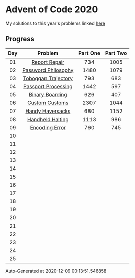 # Advent of Code 2020

My solutions to this year's problems linked [here](https://adventofcode.com/2020)

## Progress

Day | Problem                                                         | Part One | Part Two | 
:-: | :-------------------------------------------------------------: | :------: | :------: | 
01  | [Report Repair](https://adventofcode.com/2020/day/1)            | 734      | 1005     | 
02  | [Password Philosophy](https://adventofcode.com/2020/day/2)      | 1480     | 1079     | 
03  | [Toboggan Trajectory](https://adventofcode.com/2020/day/3)      | 793      | 683      | 
04  | [Passport Processing](https://adventofcode.com/2020/day/4)      | 1442     | 597      | 
05  | [Binary Boarding](https://adventofcode.com/2020/day/5)          | 626      | 407      | 
06  | [Custom Customs](https://adventofcode.com/2020/day/6)           | 2307     | 1044     | 
07  | [Handy Haversacks](https://adventofcode.com/2020/day/7)         | 680      | 1152     | 
08  | [Handheld Halting](https://adventofcode.com/2020/day/8)         | 1113     | 986      | 
09  | [Encoding Error](https://adventofcode.com/2020/day/9)           | 760      | 745      | 
10  | [](https://adventofcode.com/2020/day/10)                        |          |          | 
11  | [](https://adventofcode.com/2020/day/11)                        |          |          | 
12  | [](https://adventofcode.com/2020/day/12)                        |          |          | 
13  | [](https://adventofcode.com/2020/day/13)                        |          |          | 
14  | [](https://adventofcode.com/2020/day/14)                        |          |          | 
15  | [](https://adventofcode.com/2020/day/15)                        |          |          | 
16  | [](https://adventofcode.com/2020/day/16)                        |          |          | 
17  | [](https://adventofcode.com/2020/day/17)                        |          |          | 
18  | [](https://adventofcode.com/2020/day/18)                        |          |          | 
19  | [](https://adventofcode.com/2020/day/19)                        |          |          | 
20  | [](https://adventofcode.com/2020/day/20)                        |          |          | 
21  | [](https://adventofcode.com/2020/day/21)                        |          |          | 
22  | [](https://adventofcode.com/2020/day/22)                        |          |          | 
23  | [](https://adventofcode.com/2020/day/23)                        |          |          | 
24  | [](https://adventofcode.com/2020/day/24)                        |          |          | 
25  | [](https://adventofcode.com/2020/day/25)                        |          |          | 


Auto-Generated at 2020-12-09 00:13:51.546858